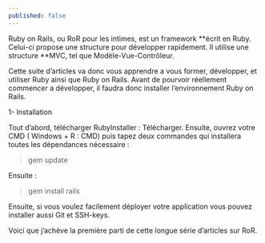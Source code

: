 ```yaml
---
published: false
---
```


Ruby on Rails, ou RoR pour les intimes, est un framework **écrit en Ruby. Celui-ci propose une structure pour développer rapidement. Il utilise une structure **MVC, tel que Modèle-Vue-Contrôleur.

Cette suite d’articles va donc vous apprendre a vous former, développer, et utiliser Ruby ainsi que Ruby on Rails. Avant de pourvoir réellement commencer a développer, il faudra donc installer l’environnement Ruby on Rails.

1- Installation

Tout d’abord, télécharger RubyInstaller : Télécharger. Ensuite, ouvrez votre CMD ( Windows + R : CMD) puis tapez deux commandes qui installera toutes les dépendances nécessaire :

> gem update

Ensuite :

> gem install rails

Ensuite, si vous voulez facilement déployer votre application vous pouvez installer aussi Git et SSH-keys.

Voici que j’achève la première parti de cette longue série d’articles sur RoR.
